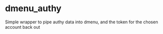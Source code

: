 # dmenu_authy
Simple wrapper to pipe authy data into dmenu, and the token for the chosen account back out
